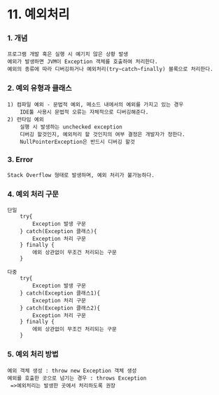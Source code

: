# 11. 예외처리

### 1. 개념
	프로그램 개발 혹은 실행 시 예기치 않은 상황 발생
	예외가 발생하면 JVM이 Exception 객체를 호출하여 처리한다.
	예외의 종류에 따라 디버깅하거나 예외처리(try~catch~finally) 블록으로 처리한다.

### 2. 예외 유형과 클래스
	1) 컴파일 예외 - 문법적 예외, 메소드 내에서의 예외를 가지고 있는 경우
		IDE툴 사용시 문법적 오류는 자체적으로 디버깅해준다.
	2) 런타임 예외
		실행 시 발생하는 unchecked exception
		디버깅 할것인지, 예외처리 할 것인지의 여부 결정은 개발자가 정한다.
		NullPointerException은 반드시 디버깅 할것
		
### 3. Error
	Stack Overflow 형태로 발생하며, 예외 처리가 불가능하다.

### 4. 예외 처리 구문
	단일
		try{
			Exception 발생 구문
		} catch(Exception 클래스){
			Exception 처리 구문
		} finally {
			에외 상관없이 무조건 처리되는 구문
		}
	
	다중
		try{
			Exception 발생 구문
		} catch(Exception 클래스1){
			Exception 처리 구문
		} catch(Exception 클래스2){
			Exception 처리 구문
		} finally {
			에외 상관없이 무조건 처리되는 구문
		}

### 5. 예외 처리 방법
	예외 객체 생성 : throw new Exception 객체 생성
	예외를 호출한 곳으로 넘기는 경우 : throws Exception
	 =>예외처리는 발생한 곳에서 처리하도록 권장